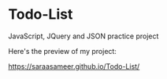 # Todo-List
JavaScript, JQuery and JSON practice project

Here's the preview of my project:       

https://saraasameer.github.io/Todo-List/
